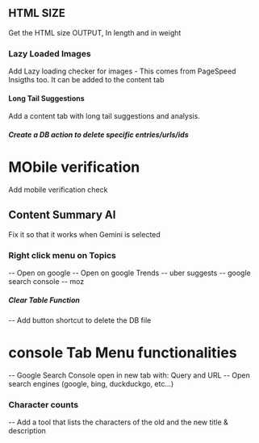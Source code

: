## HTML SIZE

Get the HTML size OUTPUT, In length and in weight

### Lazy Loaded Images

Add Lazy loading checker for images - This comes from PageSpeed Insigths too. It can be added to the content tab

#### Long Tail Suggestions

Add a content tab with long tail suggestions and analysis.

##### Create a DB action to delete specific entries/urls/ids

# MObile verification

Add mobile verification check

## Content Summary AI

Fix it so that it works when Gemini is selected

### Right click menu on Topics

-- Open on google
-- Open on google Trends
-- uber suggests
-- google search console
-- moz

##### Clear Table Function

-- Add button shortcut to delete the DB file

# console Tab Menu functionalities

-- Google Search Console open in new tab with: Query and URL
-- Open search engines (google, bing, duckduckgo, etc...)

### Character counts

-- Add a tool that lists the characters of the old and the new title & description

